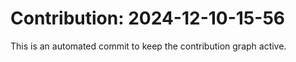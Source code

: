 # Contribution: 2024-12-10-15-56
This is an automated commit to keep the contribution graph active.
